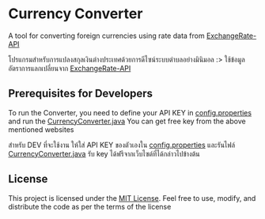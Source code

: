 
# Currency Converter

A tool for converting foreign currencies using rate data from [ExchangeRate-API](https://www.exchangerate-api.com)

โปรแกรมสำหรับการแปลงสกุลเงินต่างประเทศด้วยการดีไซน์ระบบตำบลอย่างมินิมอล :> 
ใช้ข้อมูลอัตราการแลกเปลี่ยนจาก [ExchangeRate-API](https://www.exchangerate-api.com)

## Prerequisites for Developers

To run the Converter, you need to define your API KEY in [config.properties](https://github.com/BLAXK3/Currency-Converter/blob/main/src/main/resources/config.properties) and run the [CurrencyConverter.java](https://github.com/BLAXK3/Currency-Converter/tree/main/src/main/java/com/github/blaxk3/converter)
You can get free key from the above mentioned websites

สำหรับ DEV ที่จะใช้งาน ให้ใส่ API KEY ของตัวเองใน [config.properties](https://github.com/BLAXK3/Currency-Converter/blob/main/src/main/resources/config.properties) และรันไฟล์ [CurrencyConverter.java](https://github.com/BLAXK3/Currency-Converter/tree/main/src/main/java/com/github/blaxk3/converter)
รับ key ได้ฟรีจากเว็บไซต์ที่ได้กล่าวไปข้างต้น

## License

This project is licensed under the [MIT License](LICENSE). Feel free to use, modify, and distribute the code as per the terms of the license
